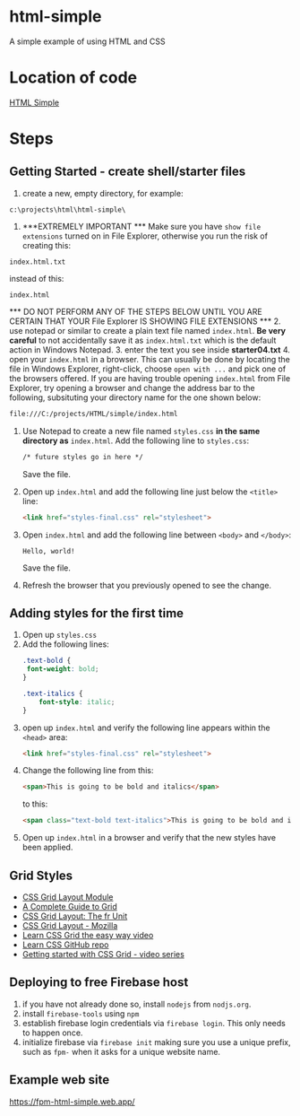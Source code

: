 # html-simple
A simple example of using HTML and CSS
# Location of code
[HTML Simple](https://github.com/fmorriso/html-simple)
# Steps
## Getting Started - create shell/starter files
1.  create a new, empty directory, for example:
```
c:\projects\html\html-simple\
```
1. ***EXTREMELY IMPORTANT *** Make sure you have `show file extensions` turned on in File Explorer, otherwise you run the risk of creating this:
```
index.html.txt
```
instead of this:
```
index.html
```
*** DO NOT PERFORM ANY OF THE STEPS BELOW UNTIL YOU ARE CERTAIN THAT YOUR File Explorer IS SHOWING FILE EXTENSIONS ***
2.  use notepad or similar to create a plain text file named ```index.html```. **Be very careful** to not accidentally save it as ```index.html.txt``` which is the default action in Windows Notepad. 
3.  enter the text you see inside __**starter04.txt**__
4. open your ```index.html``` in a browser.  This can usually be done by locating the file in Windows Explorer, right-click, choose ```open with ...``` and pick one of the browsers offered.
If you are having trouble opening `index.html` from File Explorer, try opening a browser and change the address bar to the following, subsituting your directory name for the one shown below:
```html
file:///C:/projects/HTML/simple/index.html
```
1. Use Notepad to create a new file named ```styles.css``` __in the same directory as__ ```index.html```.  Add the following line to ```styles.css```:
   ```HTML
   /* future styles go in here */
   ```
   Save the file.
1. Open up ```index.html``` and add the following line just below the ```<title>``` line:
   ```HTML
   <link href="styles-final.css" rel="stylesheet">
   ```
1. Open ```index.html``` and add the following line between ```<body>``` and ```</body>```:
   
   ```
   Hello, world!
   ```
   Save the file.
1. Refresh the browser that you previously opened to see the change.

## Adding styles for the first time
1. Open up `styles.css`
1. Add the following lines:
   ```css
   .text-bold {
    font-weight: bold;
   }

   .text-italics {
       font-style: italic;
   }
   ```
1. open up `index.html` and verify the following line appears within the `<head>` area:
   ```html
   <link href="styles-final.css" rel="stylesheet">
   ```
1. Change the following line from this:
   ```html
   <span>This is going to be bold and italics</span>
   ```
   to this:
   ```html
   <span class="text-bold text-italics">This is going to be bold and italics</span>
   ```
1. Open up `index.html` in a browser and verify that the new styles have been applied.

## Grid Styles

* [CSS Grid Layout Module](https://www.w3schools.com/css/css_grid.asp)
* [A Complete Guide to Grid](https://css-tricks.com/snippets/css/complete-guide-grid/)
* [CSS Grid Layout: The fr Unit](https://www.digitalocean.com/community/tutorials/css-css-grid-layout-fr-unit)
* [CSS Grid Layout - Mozilla](https://developer.mozilla.org/en-US/docs/Web/CSS/CSS_Grid_Layout)
* [Learn CSS Grid the easy way video](https://www.youtube.com/watch?v=rg7Fvvl3taU)
* [Learn CSS GitHub repo](https://github.com/kevin-powell/learn-grid-the-easy-way)
* [Getting started with CSS Grid - video series](https://www.youtube.com/playlist?list=PL4-IK0AVhVjM41-Ezm5tmESVchNEi7aZU)

## Deploying to free Firebase host

1. if you have not already done so, install `nodejs` from `nodjs.org`.
1. install ```firebase-tools``` using ```npm``` 
1. establish firebase login credentials via ```firebase login```.  This only needs to happen once.
1. initialize firebase via ```firebase init``` making sure you use a unique prefix, such as ```fpm-``` when it asks for a unique website name.

## Example web site
https://fpm-html-simple.web.app/
